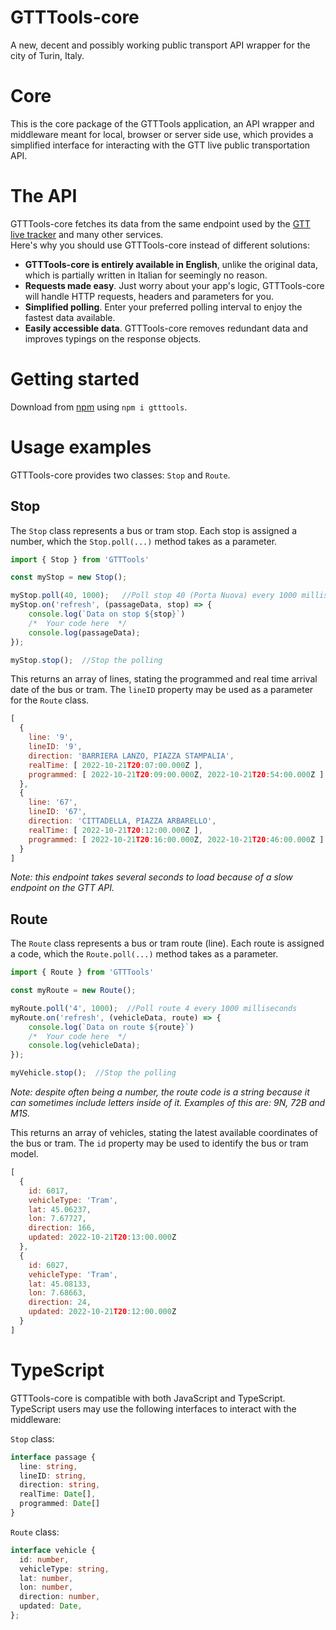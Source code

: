 # GTTTools-core
A new, decent and possibly working public transport API wrapper for the city of Turin, Italy.

# Core
This is the core package of the GTTTools application, an API wrapper and middleware meant for local, browser or server side use, which provides a simplified interface for interacting with the GTT live public transportation API.

# The API
GTTTools-core fetches its data from the same endpoint used by the [GTT live tracker](https://www.gtt.to.it/cms/en/percorari/urbano) and many other services.  
Here's why you should use GTTTools-core instead of different solutions:
* **GTTTools-core is entirely available in English**, unlike the original data, which is partially written in Italian for seemingly no reason.
* **Requests made easy**. Just worry about your app's logic, GTTTools-core will handle HTTP requests, headers and parameters for you.
* **Simplified polling**. Enter your preferred polling interval to enjoy the fastest data available.
* **Easily accessible data**. GTTTools-core removes redundant data and improves typings on the response objects.

# Getting started
Download from [npm](https://www.npmjs.com/package/gtttools) using `npm i gtttools`.

# Usage examples
GTTTools-core provides two classes: `Stop` and `Route`. 
## Stop
The `Stop` class represents a bus or tram stop. Each stop is assigned a number, which the `Stop.poll(...)` method takes as a parameter. 

```js
import { Stop } from 'GTTTools'

const myStop = new Stop();

myStop.poll(40, 1000);   //Poll stop 40 (Porta Nuova) every 1000 milliseconds
myStop.on('refresh', (passageData, stop) => {
    console.log(`Data on stop ${stop}`)
    /*  Your code here  */
    console.log(passageData);
});

myStop.stop();  //Stop the polling 

```
This returns an array of lines, stating the programmed and real time arrival date of the bus or tram. The `lineID` property may be used as a parameter for the `Route` class.
```js
[  
  {
    line: '9',
    lineID: '9',
    direction: 'BARRIERA LANZO, PIAZZA STAMPALIA',
    realTime: [ 2022-10-21T20:07:00.000Z ],
    programmed: [ 2022-10-21T20:09:00.000Z, 2022-10-21T20:54:00.000Z ]
  },
  {
    line: '67',
    lineID: '67',
    direction: 'CITTADELLA, PIAZZA ARBARELLO',
    realTime: [ 2022-10-21T20:12:00.000Z ],
    programmed: [ 2022-10-21T20:16:00.000Z, 2022-10-21T20:46:00.000Z ]
  }
]
```

*Note: this endpoint takes several seconds to load because of a slow endpoint on the GTT API.*

## Route
The `Route` class represents a bus or tram route (line). Each route is assigned a code, which the `Route.poll(...)` method takes as a parameter. 
```js
import { Route } from 'GTTTools'

const myRoute = new Route();

myRoute.poll('4', 1000);  //Poll route 4 every 1000 milliseconds
myRoute.on('refresh', (vehicleData, route) => {    
    console.log(`Data on route ${route}`)
    /*  Your code here  */
    console.log(vehicleData);
});

myVehicle.stop();  //Stop the polling
```

*Note: despite often being a number, the route code is a string because it can sometimes include letters inside of it. Examples of this are: 9N, 72B and M1S.*

This returns an array of vehicles, stating the latest available coordinates of the bus or tram. The `id` property may be used to identify the bus or tram model.

```js
[
  {
    id: 6017,
    vehicleType: 'Tram',
    lat: 45.06237,
    lon: 7.67727,
    direction: 166,
    updated: 2022-10-21T20:13:00.000Z
  },
  {
    id: 6027,
    vehicleType: 'Tram',
    lat: 45.08133,
    lon: 7.68663,
    direction: 24,
    updated: 2022-10-21T20:12:00.000Z
  }
]
```

# TypeScript
GTTTools-core is compatible with both JavaScript and TypeScript. TypeScript users may use the following interfaces to interact with the middleware:

`Stop` class:
```ts
interface passage {
  line: string,
  lineID: string,
  direction: string,
  realTime: Date[],
  programmed: Date[]
}
```

`Route` class:
```ts
interface vehicle {
  id: number,
  vehicleType: string,
  lat: number,
  lon: number,
  direction: number,
  updated: Date,
};
```